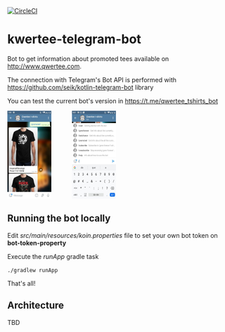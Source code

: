[![CircleCI](https://circleci.com/gh/vjgarciag96/kwertee-telegram-bot.svg?style=svg)](https://circleci.com/gh/vjgarciag96/kwertee-telegram-bot)
# kwertee-telegram-bot
Bot to get information about promoted tees available on http://www.qwertee.com.

The connection with Telegram's Bot API is performed with https://github.com/seik/kotlin-telegram-bot library

You can test the current bot's version in https://t.me/qwertee_tshirts_bot

<img src="https://github.com/vjgarciag96/kwertee-telegram-bot/blob/master/doc/promoted_command.jpg" width="100" height="200">&nbsp;&nbsp;&nbsp;&nbsp;&nbsp;&nbsp;&nbsp;&nbsp;&nbsp;&nbsp;&nbsp;&nbsp;<img src="https://github.com/vjgarciag96/kwertee-telegram-bot/blob/master/doc/command_list.jpg" width="100" height="200">

## Running the bot locally
Edit *src/main/resources/koin.properties* file to set your own bot token on **bot-token-property**

Execute the *runApp* gradle task

````
./gradlew runApp
````

That's all!

## Architecture

TBD

